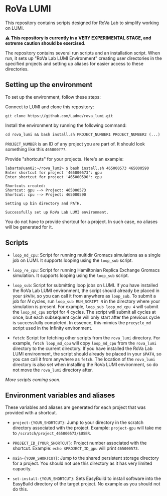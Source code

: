 
# RoVa LUMI

This repository contains scripts designed for RoVa Lab to simplify working on LUMI.

⚠️ **This repository is currently in a VERY EXPERIMENTAL STAGE, and extreme caution should be exercised.**

The repository contains several run scripts and an installation script. When run, it sets up "RoVa Lab LUMI Environment" creating user directories in the specified projects and setting up aliases for easier access to these directories.

## Setting up the environment

To set up the environment, follow these steps:

Connect to LUMI and clone this repository:
```
git clone https://github.com/Ladme/rova_lumi.git
```

Install the environment by running the following command:
```
cd rova_lumi && bash install.sh PROJECT_NUMBER1 PROJECT_NUMBER2 (...)
```

`PROJECT_NUMBER` is an ID of any project you are part of. It should look something like this `465000???`.

Provide "shortcuts" for your projects. Here's an example:
```
labarto@uan02:~/rova_lumi> $ bash install.sh 465000573 465000590
Enter shortcut for project '465000573': gpu
Enter shortcut for project '465000590': cpu

Shortcuts created:
Shortcut: gpu --> Project: 465000573
Shortcut: cpu --> Project: 465000590

Setting up bin directory and PATH.

Successfully set up RoVa Lab LUMI environment.
```

You do not have to provide shortcut for a project. In such case, no aliases will be generated for it.

## Scripts

- `loop_md_cpu`: Script for running multidir Gromacs simulations as a single job on LUMI. It supports looping using the `loop_sub` script.

- `loop_re_cpu`: Script for running Hamiltonian Replica Exchange Gromacs simulation. It supports looping using the `loop_sub` script.

- `loop_sub`: Script for submitting loop jobs on LUMI. If you have installed the RoVa Lab LUMI environment, the script should already be placed in your `$PATH`, so you can call it from anywhere as `loop_sub`. To submit a job for *N* cycles, run `loop_sub RUN_SCRIPT N` in the directory where your simulation is present. For example, `loop_sub loop_md_cpu 4` will submit the `loop_md_cpu` script for 4 cycles. The script will submit all cycles at once, but each subsequent cycle will only start after the previous cycle is successfully completed. In essence, this mimics the `precycle_md` script used in the Infinity environment.

- `fetch`: Script for fetching other scripts from the `rova_lumi` directory. For example, `fetch loop_md_cpu` will copy `loop_md_cpu` from the `rova_lumi` directory to the current directory. If you have installed the RoVa Lab LUMI environment, the script should already be placed in your `$PATH`, so you can call it from anywhere as `fetch`. The location of the `rova_lumi` directory is also set when installing the RoVa LUMI environment, so do not move the `rova_lumi` directory after.

*More scripts coming soon.*

## Environment variables and aliases

These variables and aliases are generated for each project that was provided with a shortcut.

- `project-{YOUR_SHORTCUT}`: Jump to your directory in the scratch directory associated with the project. Example: `project-gpu` will take me to `/scratch/project_465000573/$USER`.

- `PROJECT_ID_{YOUR_SHORTCUT}`: Project number associated with the shortcut. Example: `echo $PROJECT_ID_gpu` will print `465000573`.

- `main-{YOUR_SHORTCUT}`: Jump to the shared persistent storage directory for a project. You should not use this directory as it has very limited capacity.

- `set-install-{YOUR_SHORTCUT}`: Sets EasyBuild to install software into the EasyBuild directory of the target project. No example as you should not do this.
